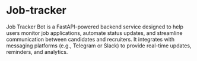 # Job-tracker
Job Tracker Bot is a FastAPI-powered backend service designed to help users monitor job applications, automate status updates, and streamline communication between candidates and recruiters. It integrates with messaging platforms (e.g., Telegram or Slack) to provide real-time updates, reminders, and analytics. 
